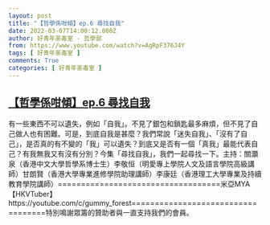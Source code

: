 ```yaml
---
layout: post
title: "【哲學係咁傾】ep.6 尋找自我"
date: 2022-03-07T14:00:12.000Z
author: 好青年荼毒室 - 哲學部
from: https://www.youtube.com/watch?v=AgRpF376J4Y
tags: [ 好青年荼毒室 ]
comments: True
categories: [ 好青年荼毒室 ]
---
```

<!--1646661612000-->
[【哲學係咁傾】ep.6 尋找自我](https://www.youtube.com/watch?v=AgRpF376J4Y)
------

<div>
有一些東西不可以遺失，例如「自我」。不見了銀包和鎖匙最多麻煩，但不見了自己做人也有困難。可是，到底自我是甚麼？我們常說「迷失自我」、「沒有了自己」，是否真的有不變的「我」可以遺失？到底又是否有一個「真我」最能代表自己？有我無我又有沒有分別？今集「尋找自我」，我們一起尋找一下。主持：關灝泉（香港中文大學哲學系博士生）李敬恒（明愛專上學院人文及語言學院高級講師）甘朗賢（香港大學專業進修學院助理講師）李康廷（香港理工大學專業及持續教育學院講師）===================================米亞MYA【HKVTuber】https://youtube.com/c/gummy_forest===================================特別鳴謝眾籌的贊助者與一直支持我們的會員。
</div>

